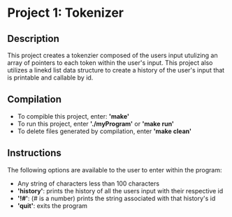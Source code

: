 # Project 1: Tokenizer

## Description

This project creates a tokenzier composed of the users input utulizing an
array of pointers to each token within the user's input. This project also
utilizes a linekd list data structure to create a history of the user's input
that is printable and callable by id.

## Compilation

- To compible this project, enter: **'make'**
- To run this project, enter **'./myProgram'** or **'make run'**
- To delete files generated by compilation, enter **'make clean'**

## Instructions

The following options are available to the user to enter within the program:

- Any string of characters less than 100 characters
- **'history'**: prints the history of all the users input with their respective id
- **'!#'**: (# is a number) prints the string associated with that history's id
- **'quit'**: exits the program
